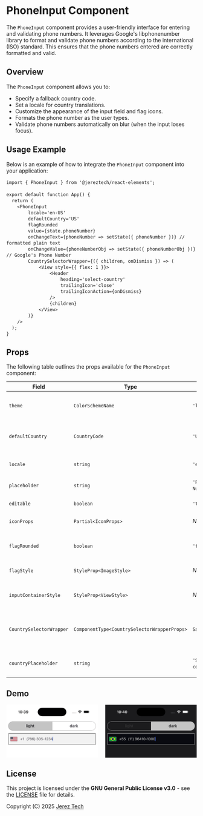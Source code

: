 # PhoneInput Component

The `PhoneInput` component provides a user-friendly interface for entering and validating phone numbers. It leverages Google's libphonenumber library to format and validate phone numbers according to the international (ISO) standard. This ensures that the phone numbers entered are correctly formatted and valid.

## Overview

The `PhoneInput` component allows you to:
- Specify a fallback country code.
- Set a locale for country translations.
- Customize the appearance of the input field and flag icons.
- Formats the phone number as the user types.
- Validate phone numbers automatically on blur (when the input loses focus).

## Usage Example

Below is an example of how to integrate the `PhoneInput` component into your application:

```tsx
import { PhoneInput } from '@jereztech/react-elements';

export default function App() {
  return (
    <PhoneInput
        locale='en-US'
        defaultCountry='US'
        flagRounded
        value={state.phoneNumber}
        onChangeText={phoneNumber => setState({ phoneNumber })} // formatted plain text
        onChangeValue={phoneNumberObj => setState({ phoneNumberObj })} // Google's Phone Number
        CountrySelectorWrapper={({ children, onDismiss }) => (
            <View style={{ flex: 1 }}>
                <Header
                    heading='select-country'
                    trailingIcon='close'
                    trailingIconAction={onDismiss}
                />
                {children}
            </View>
        )}
    />
  );
}
```

## Props

The following table outlines the props available for the `PhoneInput` component:

| Field                 | Type                                  | Default | Description                                                                                                                  |
|-----------------------|---------------------------------------|---------|------------------------------------------------------------------------------------------------------------------------------|
| `theme`               | `ColorSchemeName`                     | `'light'`  | The user's preferred color scheme (e.g. Dark Mode).                                                                         |
| `defaultCountry`      | `CountryCode`                         | `'US'`  | The fallback CountryCode used when no country is selected.                                                                  |
| `locale`              | `string`                              | `'en-US'`  | Locale for country translations.                                                                                           |
| `placeholder`         | `string`                              | `'Phone Number'`  | Placeholder text for the TextInput.                                                                                        |
| `editable`            | `boolean`                             | `'true'`  | If false, disables the TextInput.                                                                                          |
| `iconProps`           | `Partial<IconProps>`                  | _None_  | Optional props to customize the Icon.                                                                                      |
| `flagRounded`         | `boolean`                             | `'false'`  | If true, displays the country flags in a circular shape.                                                                   |
| `flagStyle`           | `StyleProp<ImageStyle>`               | _None_  | Overrides the default style for the flag image.                                                                            |
| `inputContainerStyle` | `StyleProp<ViewStyle>`                | _None_  | Overrides the container style for the TextInput.                                                                           |
| `CountrySelectorWrapper` | `ComponentType<CountrySelectorWrapperProps>`                | `SafeAreaView`  | An optional wrapper component to render inside the Modal for the CountrySelector.                                                                           |
| `countryPlaceholder` | `string`                | `'Select a country...'`  | Custom placeholder for the CountrySelector.                                                                           |

## Demo

<div style="display: flex; justify-content: space-between; align-items: center;">
  <img src="../../assets/images/demo/phone-light.png" style="width: 48%;"/>
  <img src="../../assets/images/demo/phone-dark.png" style="width: 48%;"/>
</div>

## License

This project is licensed under the **GNU General Public License v3.0** - see the [LICENSE](../../../LICENSE) file for details.

Copyright (C) 2025 [Jerez Tech](https://jereztech.com)